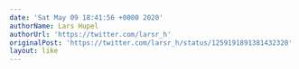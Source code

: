 ```yaml
---
date: 'Sat May 09 18:41:56 +0000 2020'
authorName: Lars Hupel
authorUrl: 'https://twitter.com/larsr_h'
originalPost: 'https://twitter.com/larsr_h/status/1259191891381432320'
layout: like
---
```

